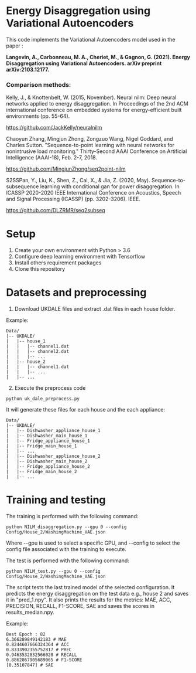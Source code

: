 # Energy Disaggregation using Variational Autoencoders
This code implements the Variational Autoencoders model used in the paper : 

**Langevin, A., Carbonneau, M. A., Cheriet, M., & Gagnon, G. (2021). Energy Disaggregation using Variational Autoencoders. arXiv preprint arXiv:2103.12177.**

### Comparison methods:

Kelly, J., & Knottenbelt, W. (2015, November). Neural nilm: Deep neural networks applied to energy disaggregation. In Proceedings of the 2nd ACM international conference on embedded systems for energy-efficient built environments (pp. 55-64).

https://github.com/JackKelly/neuralnilm

Chaoyun Zhang, Mingjun Zhong, Zongzuo Wang, Nigel Goddard, and Charles Sutton. "Sequence-to-point learning with neural networks for nonintrusive load monitoring." Thirty-Second AAAI Conference on Artificial Intelligence (AAAI-18), Feb. 2-7, 2018.

https://github.com/MingjunZhong/seq2point-nilm

S2SSPan, Y., Liu, K., Shen, Z., Cai, X., & Jia, Z. (2020, May). Sequence-to-subsequence learning with conditional gan for power disaggregation. In ICASSP 2020-2020 IEEE International Conference on Acoustics, Speech and Signal Processing (ICASSP) (pp. 3202-3206). IEEE.

https://github.com/DLZRMR/seq2subseq


# Setup

1. Create your own environment with Python > 3.6
2. Configure deep learning environment with Tensorflow
3. Install others requirement packages
4. Clone this repository

# Datasets and preprocessing

1. Download UKDALE files and extract .dat files in each house folder.

Example:
```
Data/
|-- UKDALE/
|   |-- house_1
|   |   |-- channel1.dat
|   |   |-- channel2.dat
|   |   |-- ...
|   |-- house_2
|   |   |-- channel1.dat
|   |   |-- ...
|   |-- ...
```

2. Execute the preprocess code
```
python uk_dale_preprocess.py
```

It will generate these files for each house and the each appliance:
```
Data/
|-- UKDALE/
|   |-- Dishwasher_appliance_house_1
|   |-- Dishwasher_main_house_1
|   |-- Fridge_appliance_house_1
|   |-- Fridge_main_house_1
|   |-- ...
|   |-- Dishwasher_appliance_house_2
|   |-- Dishwasher_main_house_2
|   |-- Fridge_appliance_house_2
|   |-- Fridge_main_house_2
|   |-- ...
```

# Training and testing
The training is performed with the following command:
```
python NILM_disaggregation.py --gpu 0 --config Config/House_2/WashingMachine_VAE.json
```

Where --gpu is used to select a specific GPU, and --config to select the config file associated with the training to execute.

The test is performed with the following command:
```
python NILM_test.py --gpu 0 --config Config/House_2/WashingMachine_VAE.json
```
The script tests the last trained model of the selected configuration. It predicts the energy disaggregation on the test data e.g., house 2 and saves it in "pred_1.npy". It also prints the results for the metrics: MAE, ACC, PRECISION, RECALL, F1-SCORE, SAE and saves the scores in results_median.npy.

Example:
```
Best Epoch : 82
6.366289849142183 # MAE
0.8244607666324364 # ACC
0.8333902355752817 # PREC
0.9463532832566028 # RECALL
0.8862867905689065 # F1-SCORE
[0.35107847] # SAE
```
